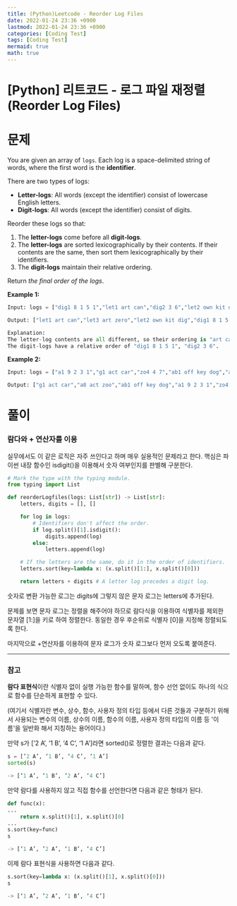```yaml
---
title: (Python)Leetcode - Reorder Log Files
date: 2022-01-24 23:36 +0900
lastmod: 2022-01-24 23:36 +0900
categories: [Coding Test]
tags: [Coding Test]
mermaid: true
math: true
---
```


# [Python] 리트코드 - 로그 파일 재정렬(Reorder Log Files)

# 문제

You are given an array of `logs`. Each log is a space-delimited string of words, where the first word is the **identifier**.

There are two types of logs:

- **Letter-logs**: All words (except the identifier) consist of lowercase English letters.
- **Digit-logs**: All words (except the identifier) consist of digits.

Reorder these logs so that:

1. The **letter-logs** come before all **digit-logs**.
2. The **letter-logs** are sorted lexicographically by their contents. If their contents are the same, then sort them lexicographically by their identifiers.
3. The **digit-logs** maintain their relative ordering.

Return *the final order of the logs*.

**Example 1:**

```python
Input: logs = ["dig1 8 1 5 1","let1 art can","dig2 3 6","let2 own kit dig","let3 art zero"]

Output: ["let1 art can","let3 art zero","let2 own kit dig","dig1 8 1 5 1","dig2 3 6"]

Explanation:
The letter-log contents are all different, so their ordering is "art can", "art zero", "own kit dig".
The digit-logs have a relative order of "dig1 8 1 5 1", "dig2 3 6".
```

**Example 2:**

```python
Input: logs = ["a1 9 2 3 1","g1 act car","zo4 4 7","ab1 off key dog","a8 act zoo"]

Output: ["g1 act car","a8 act zoo","ab1 off key dog","a1 9 2 3 1","zo4 4 7"]
```

# 풀이

### 람다와 + 연산자를 이용

실무에서도 이 같은 로직은 자주 쓰인다고 하며 매우 실용적인 문제라고 한다. 핵심은 파이썬 내장 함수인 isdigit()을 이용해서 숫자 여부인지를 판별해 구분한다. 

```python
# Mark the type with the typing module.
from typing import List 

def reorderLogfiles(logs: List[str]) -> List[str]:
    letters, digits = [], []

    for log in logs:
        # Identifiers don't affect the order.
        if log.split()[1].isdigit():
            digits.append(log)
        else:
            letters.append(log)

    # If the letters are the same, do it in the order of identifiers.
    letters.sort(key=lambda x: (x.split()[1:], x.split()[0]))

    return letters + digits # A letter log precedes a digit log.
```

숫자로 변환 가능한 로그는 digits에 그렇지 않은 문자 로그는 letters에 추가된다. 

문제를 보면 문자 로그는 정렬을 해주어야 하므로 람다식을 이용하여 식별자를 제외한 문자열 [1:]을 키로 하여 정렬한다. 동일한 경우 후순위로 식별자 [0]을 지정해 정렬되도록 한다. 

마지막으로 +연산자를 이용하여 문자 로그가 숫자 로그보다 먼저 오도록 붙여준다.

---

### 참고

**람다 표현식**이란 식별자 없이 실행 가능한 함수를 말하며, 함수 선언 없이도 하나의 식으로 함수를 단순하게 표현할 수 있다. 

(여기서 식별자란 변수, 상수, 함수, 사용자 정의 타입 등에서 다른 것들과 구분하기 위해서 사용되는 변수의 이름, 상수의 이름, 함수의 이름, 사용자 정의 타입의 이름 등 '이름'을 일반화 해서 지칭하는 용어이다.)

만약 s가 [’2 A’, ‘1 B’, ‘4 C’, ‘1 A’]라면 sorted()로 정렬한 결과는 다음과 같다.

```python
s = [’2 A’, ‘1 B’, ‘4 C’, ‘1 A’]
sorted(s)

-> [‘1 A’, ‘1 B’, ’2 A’, ‘4 C’]
```

만약 람다를 사용하지 않고 직접 함수를 선언한다면 다음과 같은 형태가 된다. 

```python
def func(x):
...
	return x.split()[1], x.split()[0]
...
s.sort(key=func)
s

-> [‘1 A’, ’2 A’, ‘1 B’, ‘4 C’]
```

이제 람다 표현식을 사용하면 다음과 같다.

```python
s.sort(key=lambda x: (x.split()[1], x.split()[0]))
s

-> [‘1 A’, ’2 A’, ‘1 B’, ‘4 C’]
```